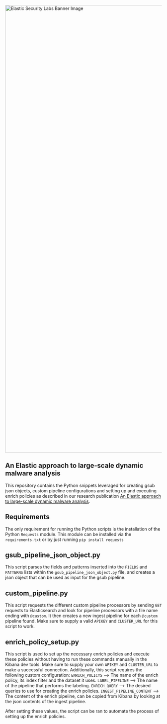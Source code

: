 <img width="1440" alt="Elastic Security Labs Banner Image" src="https://user-images.githubusercontent.com/7442091/234121634-fd2518cf-70cb-4eee-8134-393c1f712bac.png">

## An Elastic approach to large-scale dynamic malware analysis
This repository contains the Python snippets leveraged for creating gsub json objects, custom pipeline configurations and setting up and executing enrich policies as described in our research publication [An Elastic approach to large-scale dynamic malware analysis](https://elastic.co/security-labs/an-elastic-approach-to-large-scale-dynamic-malware-analysis).

## Requirements
The only requirement for running the Python scripts is the installation of the Python `Requests` module. This module can be installed via the `requirements.txt` or by just running `pip install requests`

## gsub_pipeline_json_object.py
This script parses the fields and patterns inserted into the `FIELDS` and `PATTERNS` lists within the `gsub_pipeline_json_object.py` file, and creates a json object that can be used as input for the gsub pipeline.

## custom_pipeline.py
This script requests the different custom pipeline processors by sending `GET` requests to Elasticsearch and look for pipeline processors with a file name ending with `@custom`. It then creates a new ingest pipeline for each `@custom` pipeline found. Make sure to supply a valid `APIKEY` and `CLUSTER_URL` for this script to work.

## enrich_policy_setup.py
This script is used to set up the necessary enrich policies and execute these policies without having to run these commands manually in the Kibana dev tools. Make sure to supply your own `APIKEY` and `CLUSTER_URL` to make a successful connection. Additionally, this script requires the following custom configuration:
`ENRICH_POLICYS` --> The name of the enrich policy, its index filter and the dataset it uses.
`LABEL_PIPELINE` --> The name of the pipeline that performs the labeling.
`ENRICH_QUERY` --> The desired queries to use for creating the enrich policies.
`INGEST_PIPELINE_CONTENT` --> The content of the enrich pipeline, can be copied from Kibana by looking at the json contents of the ingest pipeline.

After setting these values, the script can be ran to automate the process of setting up the enrich policies. 